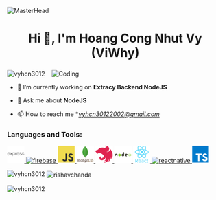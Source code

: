 ![MasterHead](https://media.geeksforgeeks.org/wp-content/cdn-uploads/20220513123024/ExpressJS-vs-NestJS-5-Differences-That-You-Should-Know.gif)
<h1 align="center">Hi 👋, I'm Hoang Cong Nhut Vy (ViWhy)</h1>
<h3 align="center"></h3>
<img align="right" alt="Coding" width="400" src="https://firebasestorage.googleapis.com/v0/b/nestjstest-9f759.appspot.com/o/Lucky.gif?alt=media&token=3661bb67-1ca2-439c-8c12-9854ef793b35">


<p align="left"> <img src="https://komarev.com/ghpvc/?username=vyhcn3012&label=Profile%20views&color=0e75b6&style=flat" alt="vyhcn3012" /> </p>

- 🔭 I’m currently working on **Extracy Backend NodeJS**

- 💬 Ask me about **NodeJS**

- 📫 How to reach me **vyhcn30122002@gmail.com*

<h3 align="left">Languages and Tools:</h3>
<p align="left"> <a href="https://expressjs.com" target="_blank" rel="noreferrer"> <img src="https://raw.githubusercontent.com/devicons/devicon/master/icons/express/express-original-wordmark.svg" alt="express" width="40" height="40"/> </a> <a href="https://firebase.google.com/" target="_blank" rel="noreferrer"> <img src="https://www.vectorlogo.zone/logos/firebase/firebase-icon.svg" alt="firebase" width="40" height="40"/> </a> <a href="https://developer.mozilla.org/en-US/docs/Web/JavaScript" target="_blank" rel="noreferrer"> <img src="https://raw.githubusercontent.com/devicons/devicon/master/icons/javascript/javascript-original.svg" alt="javascript" width="40" height="40"/> </a> <a href="https://www.mongodb.com/" target="_blank" rel="noreferrer"> <img src="https://raw.githubusercontent.com/devicons/devicon/master/icons/mongodb/mongodb-original-wordmark.svg" alt="mongodb" width="40" height="40"/> </a> <a href="https://nestjs.com/" target="_blank" rel="noreferrer"> <img src="https://raw.githubusercontent.com/devicons/devicon/master/icons/nestjs/nestjs-plain.svg" alt="nestjs" width="40" height="40"/> </a> <a href="https://nodejs.org" target="_blank" rel="noreferrer"> <img src="https://raw.githubusercontent.com/devicons/devicon/master/icons/nodejs/nodejs-original-wordmark.svg" alt="nodejs" width="40" height="40"/> </a> <a href="https://reactjs.org/" target="_blank" rel="noreferrer"> <img src="https://raw.githubusercontent.com/devicons/devicon/master/icons/react/react-original-wordmark.svg" alt="react" width="40" height="40"/> </a> <a href="https://reactnative.dev/" target="_blank" rel="noreferrer"> <img src="https://reactnative.dev/img/header_logo.svg" alt="reactnative" width="40" height="40"/> </a> <a href="https://www.typescriptlang.org/" target="_blank" rel="noreferrer"> <img src="https://raw.githubusercontent.com/devicons/devicon/master/icons/typescript/typescript-original.svg" alt="typescript" width="40" height="40"/> </a> </p>

<p><img align="left" src="https://github-readme-stats.vercel.app/api/top-langs?username=vyhcn3012&show_icons=true&locale=en&layout=compact&theme=tokyonight" alt="vyhcn3012" /></p>

<p>&nbsp;<img align="center" src="https://github-readme-stats.vercel.app/api?username=vyhcn3012&show_icons=true&locale=en&theme=tokyonight" alt="rishavchanda" /></p>

<p><img align="center" src="https://github-readme-streak-stats.herokuapp.com/?user=vyhcn3012&&theme=tokyonight" alt="vyhcn3012" /></p>
